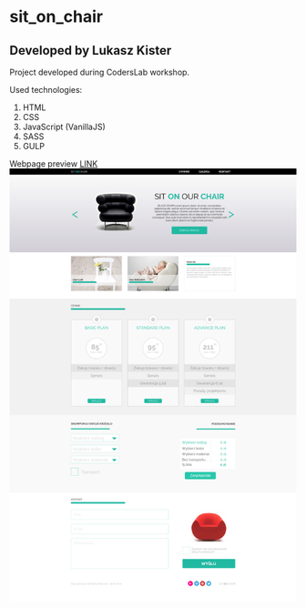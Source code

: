 # sit_on_chair
## Developed by Lukasz Kister

Project developed during CodersLab workshop.

Used technologies:
1. HTML
2. CSS
3. JavaScript (VanillaJS)
4. SASS
5. GULP

Webpage preview [LINK](https://lkister.github.io/sit_on_chair_sass/index.html)
![screenshot](/sit_on_chair-fullpage.png)
